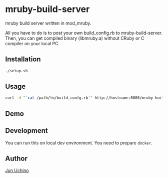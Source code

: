 mruby-build-server
====

mruby build server written in mod_mruby.

All you have to do is to post your own build_config.rb to mruby-build-server. Then, you can get compiled binary (libmruby.a) without CRuby or C compiler on your local PC. 

## Installation

```bash
./setup.sh
```

## Usage

```bash
curl -d "`cat /path/to/build_confg.rb`" http://hostname:8080/mruby-build
```

## Demo

## Development

You can run this on local dev environment. You need to prepare `docker`.

## Author

[Jun Uchino](https://github.com/ujun)

